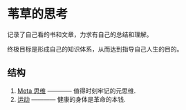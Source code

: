 # 苇草的思考

记录了自己看的书和文章，力求有自己的总结和理解。

终极目标是形成自己的知识体系，从而达到指导自己人生的目的。

## 结构

1. [Meta 思维](/Meta思维/Meta思维.md) ———— 值得时刻牢记的元思维.
2. [运动](/运动/运动.md) ———— 健康的身体是革命的本钱.